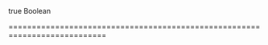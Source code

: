 <!--merge--><!--/merge-->
<!--default-->true<!--/default-->
<!--type-->Boolean<!--/type-->
===========================================================================
